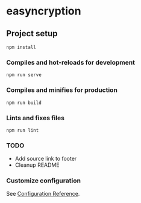 # easyncryption

## Project setup
```
npm install
```

### Compiles and hot-reloads for development
```
npm run serve
```

### Compiles and minifies for production
```
npm run build
```

### Lints and fixes files
```
npm run lint
```

### TODO
- Add source link to footer
- Cleanup README

### Customize configuration
See [Configuration Reference](https://cli.vuejs.org/config/).
